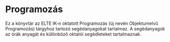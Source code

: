 # Programozás

Ez a könyvtár az ELTE IK-n oktatott Programozás (új nevén Objektumelvű Programozás) tárgyhoz tartozó segédanyagokat tartalmaz. A segédanyagok az órák anyagát és különböző oktatói segédleteket tartalmaznak.
